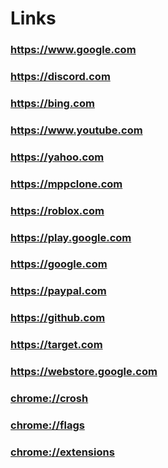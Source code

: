 # Links

### https://www.google.com
### https://discord.com
### https://bing.com
### https://www.youtube.com
### https://yahoo.com
### https://mppclone.com
### https://roblox.com
### https://play.google.com
### https://google.com
### https://paypal.com
### https://github.com
### https://target.com
### https://webstore.google.com
### [chrome://crosh](chrome://crosh)
### [chrome://flags](chrome://flags)
### [chrome://extensions](chrome://extensions)
